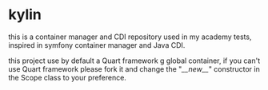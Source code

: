 # kylin

this is a container manager and CDI repository used in my academy tests, inspired in symfony container manager and Java CDI.

this project use by default a Quart framework g global container, if you can't use Quart framework please fork it and change the "_\_\_new\_\__" constructor in the Scope class to your preference. 
